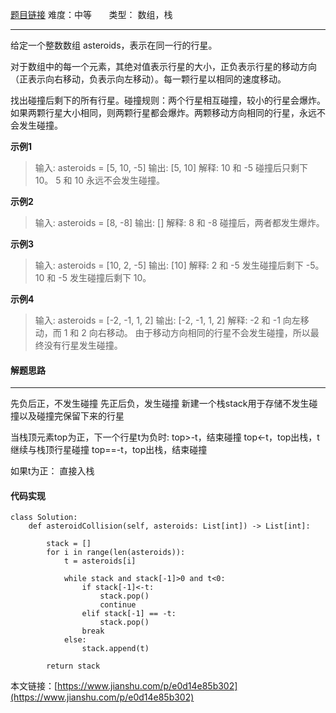  [题目链接](https://leetcode-cn.com/problems/asteroid-collision/)
难度：中等          &nbsp;&nbsp;&nbsp;&nbsp;&nbsp;&nbsp;类型： 数组，栈
***
 给定一个整数数组 asteroids，表示在同一行的行星。

对于数组中的每一个元素，其绝对值表示行星的大小，正负表示行星的移动方向（正表示向右移动，负表示向左移动）。每一颗行星以相同的速度移动。

找出碰撞后剩下的所有行星。碰撞规则：两个行星相互碰撞，较小的行星会爆炸。如果两颗行星大小相同，则两颗行星都会爆炸。两颗移动方向相同的行星，永远不会发生碰撞。

 
**示例1**
>输入: 
asteroids = [5, 10, -5]
输出: [5, 10]
解释: 
10 和 -5 碰撞后只剩下 10。 5 和 10 永远不会发生碰撞。

**示例2**
>输入: 
asteroids = [8, -8]
输出: []
解释: 
8 和 -8 碰撞后，两者都发生爆炸。

**示例3**
>输入: 
asteroids = [10, 2, -5]
输出: [10]
解释: 
2 和 -5 发生碰撞后剩下 -5。10 和 -5 发生碰撞后剩下 10。

**示例4**
>输入: 
asteroids = [-2, -1, 1, 2]
输出: [-2, -1, 1, 2]
解释: 
-2 和 -1 向左移动，而 1 和 2 向右移动。
由于移动方向相同的行星不会发生碰撞，所以最终没有行星发生碰撞。

#### 解题思路
***
先负后正，不发生碰撞
先正后负，发生碰撞
新建一个栈stack用于存储不发生碰撞以及碰撞完保留下来的行星

当栈顶元素top为正，下一个行星t为负时:
top>-t，结束碰撞
top<-t，top出栈，t继续与栈顶行星碰撞
top==-t，top出栈，结束碰撞

如果t为正：
直接入栈

#### 代码实现
```
class Solution:
    def asteroidCollision(self, asteroids: List[int]) -> List[int]:
        
        stack = []
        for i in range(len(asteroids)):
            t = asteroids[i]
          
            while stack and stack[-1]>0 and t<0: 
                if stack[-1]<-t:
                    stack.pop()
                    continue
                elif stack[-1] == -t:
                    stack.pop()
                break                        
            else:
                stack.append(t)
            
        return stack
```

本文链接：[https://www.jianshu.com/p/e0d14e85b302](https://www.jianshu.com/p/e0d14e85b302)
